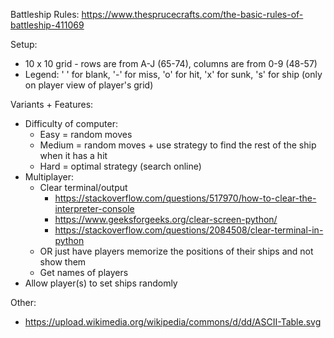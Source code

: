 Battleship Rules:
https://www.thesprucecrafts.com/the-basic-rules-of-battleship-411069

Setup:
- 10 x 10 grid - rows are from A-J (65-74), columns are from 0-9 (48-57)
- Legend: ' ' for blank, '-' for miss, 'o' for hit, 'x' for sunk, 's' for ship (only on player view of player's grid)

Variants + Features:
- Difficulty of computer:
  - Easy = random moves
  - Medium = random moves + use strategy to find the rest of the ship when it has a hit
  - Hard = optimal strategy (search online)
- Multiplayer:
  - Clear terminal/output
    - https://stackoverflow.com/questions/517970/how-to-clear-the-interpreter-console
    - https://www.geeksforgeeks.org/clear-screen-python/
    - https://stackoverflow.com/questions/2084508/clear-terminal-in-python
  - OR just have players memorize the positions of their ships and not show them
  - Get names of players
- Allow player(s) to set ships randomly

Other:
- https://upload.wikimedia.org/wikipedia/commons/d/dd/ASCII-Table.svg